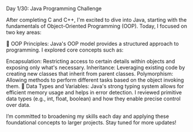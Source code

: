Day 1/30: Java Programming Challenge

After completing C and C++, I'm excited to dive into Java, starting with the fundamentals of Object-Oriented Programming (OOP). Today, I focused on two key areas:

🔹 OOP Principles: Java's OOP model provides a structured approach to programming. I explored core concepts such as:

Encapsulation: Restricting access to certain details within objects and exposing only what's necessary.
Inheritance: Leveraging existing code by creating new classes that inherit from parent classes.
Polymorphism: Allowing methods to perform different tasks based on the object invoking them.
🔹 Data Types and Variables: Java's strong typing system allows for efficient memory usage and helps in error detection. I reviewed primitive data types (e.g., int, float, boolean) and how they enable precise control over data.

I’m committed to broadening my skills each day and applying these foundational concepts to larger projects. Stay tuned for more updates!


